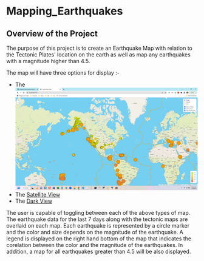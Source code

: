 # Mapping_Earthquakes

## Overview of the Project

The purpose of this project is to create an Earthquake Map with relation to the Tectonic Plates' location on the earth as well as map any earthquakes with a magnitude higher than 4.5.

The map will have three options for display :-

* The ![Streets View](Earthquake_Challenge/static/images/Street_View.png)
* The [Satellite View](https://github.com/ParnaKundu/Mapping_Earthquakes/blob/main/Earthquake_Challenge/static/images/Satellite_View.png)
* The [Dark View](https://github.com/ParnaKundu/Mapping_Earthquakes/blob/main/Earthquake_Challenge/static/images/Dark_View.png)

The user is capable of toggling between each of the above types of map. The earthquake data for the last 7 days along with the tectonic maps are overlaid on each map. Each earthquake is represented by a circle marker and the color and size depends on the magnitude of the earthquake. A legend is displayed on the right hand bottom of the map that indicates the corelation between the color and the magnitude of the earthquakes. In addition, a map for all earthquakes greater than 4.5 will be also displayed. 
